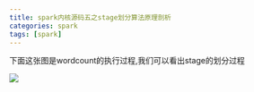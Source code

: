 ```yaml
---
title: spark内核源码五之stage划分算法原理剖析
categories: spark  
tags: [spark]
---
```



下面这张图是wordcount的执行过程,我们可以看出stage的划分过程

![](http://ols7leonh.bkt.clouddn.com//assert/img/bigdata/spark从入门到精通_笔记/stage.png)

